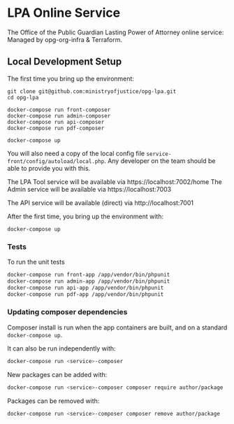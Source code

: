 # LPA Online Service
The Office of the Public Guardian Lasting Power of Attorney online service: Managed by opg-org-infra &amp; Terraform.


## Local Development Setup
The first time you bring up the environment:

```
git clone git@github.com:ministryofjustice/opg-lpa.git
cd opg-lpa

docker-compose run front-composer
docker-compose run admin-composer
docker-compose run api-composer
docker-compose run pdf-composer

docker-compose up
```

You will also need a copy of the local config file `service-front/config/autoload/local.php`. Any developer on the team
should be able to provide you with this.


The LPA Tool service will be available via https://localhost:7002/home
The Admin service will be available via https://localhost:7003

The API service will be available (direct) via http://localhost:7001

After the first time, you bring up the environment with:
```
docker-compose up
```

### Tests

To run the unit tests
```bash
docker-compose run front-app /app/vendor/bin/phpunit
docker-compose run admin-app /app/vendor/bin/phpunit
docker-compose run api-app /app/vendor/bin/phpunit
docker-compose run pdf-app /app/vendor/bin/phpunit
```

### Updating composer dependencies

Composer install is run when the app containers are built, and on a standard `docker-compose up`.

It can also be run independently with:
```bash
docker-compose run <service>-composer
```

New packages can be added with:
```bash
docker-compose run <service>-composer composer require author/package
```

Packages can be removed with:
```bash
docker-compose run <service>-composer composer remove author/package
```
